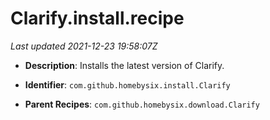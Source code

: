 # Clarify.install.recipe

_Last updated 2021-12-23 19:58:07Z_

- **Description**: Installs the latest version of Clarify.

- **Identifier**: `com.github.homebysix.install.Clarify`

- **Parent Recipes**: `com.github.homebysix.download.Clarify`